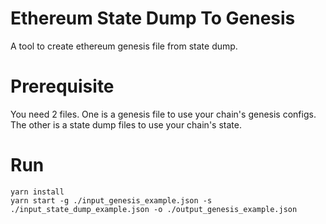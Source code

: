 # Ethereum State Dump To Genesis
A tool to create ethereum genesis file from state dump.

# Prerequisite
You need 2 files. One is a genesis file to use your chain's genesis configs. The other is a state dump files to use your chain's state.

# Run
```
yarn install
yarn start -g ./input_genesis_example.json -s ./input_state_dump_example.json -o ./output_genesis_example.json
```